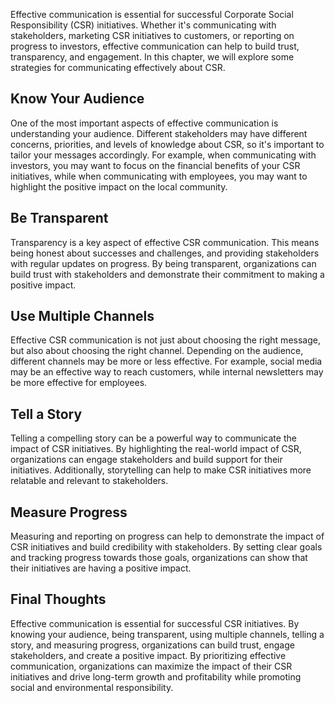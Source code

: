 
Effective communication is essential for successful Corporate Social Responsibility (CSR) initiatives. Whether it's communicating with stakeholders, marketing CSR initiatives to customers, or reporting on progress to investors, effective communication can help to build trust, transparency, and engagement. In this chapter, we will explore some strategies for communicating effectively about CSR.

Know Your Audience
------------------

One of the most important aspects of effective communication is understanding your audience. Different stakeholders may have different concerns, priorities, and levels of knowledge about CSR, so it's important to tailor your messages accordingly. For example, when communicating with investors, you may want to focus on the financial benefits of your CSR initiatives, while when communicating with employees, you may want to highlight the positive impact on the local community.

Be Transparent
--------------

Transparency is a key aspect of effective CSR communication. This means being honest about successes and challenges, and providing stakeholders with regular updates on progress. By being transparent, organizations can build trust with stakeholders and demonstrate their commitment to making a positive impact.

Use Multiple Channels
---------------------

Effective CSR communication is not just about choosing the right message, but also about choosing the right channel. Depending on the audience, different channels may be more or less effective. For example, social media may be an effective way to reach customers, while internal newsletters may be more effective for employees.

Tell a Story
------------

Telling a compelling story can be a powerful way to communicate the impact of CSR initiatives. By highlighting the real-world impact of CSR, organizations can engage stakeholders and build support for their initiatives. Additionally, storytelling can help to make CSR initiatives more relatable and relevant to stakeholders.

Measure Progress
----------------

Measuring and reporting on progress can help to demonstrate the impact of CSR initiatives and build credibility with stakeholders. By setting clear goals and tracking progress towards those goals, organizations can show that their initiatives are having a positive impact.

Final Thoughts
--------------

Effective communication is essential for successful CSR initiatives. By knowing your audience, being transparent, using multiple channels, telling a story, and measuring progress, organizations can build trust, engage stakeholders, and create a positive impact. By prioritizing effective communication, organizations can maximize the impact of their CSR initiatives and drive long-term growth and profitability while promoting social and environmental responsibility.
